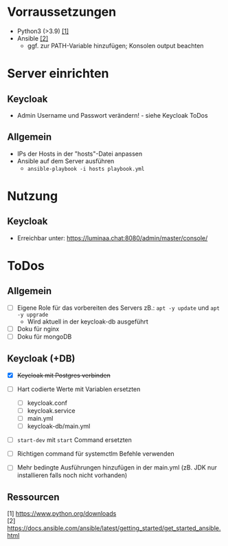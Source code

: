 # Vorraussetzungen

* Python3 (>3.9) [[1]](#1)
* Ansible [[2]](#2)
  * ggf. zur PATH-Variable hinzufügen; Konsolen output beachten

# Server einrichten

## Keycloak
* Admin Username und Passwort verändern! - siehe Keycloak ToDos

## Allgemein
* IPs der Hosts in der "hosts"-Datei anpassen
* Ansible auf dem Server ausführen
  * `ansible-playbook -i hosts playbook.yml`

#  Nutzung

## Keycloak
* Erreichbar unter: https://luminaa.chat:8080/admin/master/console/


# ToDos

## Allgemein
- [ ] Eigene Role für das vorbereiten des Servers zB.: `apt -y update` und `apt -y upgrade`
  -  Wird aktuell in der keycloak-db ausgeführt
- [ ]  Doku für nginx 
- [ ]  Doku für mongoDB

## Keycloak (+DB)
- [x] ~~Keycloak mit Postgres verbinden~~
- [ ] Hart codierte Werte mit Variablen ersetzten
  - [ ] keycloak.conf
  - [ ] keycloak.service 
  - [ ] main.yml
  - [ ] keycloak-db/main.yml
- [ ] `start-dev` mit `start` Command ersetzten
- [ ] Richtigen command für systemctlm Befehle verwenden
- [ ] Mehr bedingte Ausführungen hinzufügen in der main.yml (zB. JDK nur installieren falls noch nicht vorhanden)


## Ressourcen
<a id="1">[1]</a> 
https://www.python.org/downloads
<br>
<a id="2">[2]</a> 
https://docs.ansible.com/ansible/latest/getting_started/get_started_ansible.html
